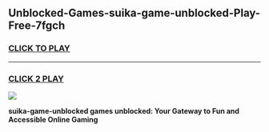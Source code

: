 
## Unblocked-Games-suika-game-unblocked-Play-Free-7fgch
<h3>
<a href="https://premium76.site?title=suika-game-unblocked&ref=20M">CLICK TO PLAY</a></h3>
<hr>

<h3>
<a href="https://premium76.site?title=suika-game-unblocked&ref=20M">CLICK 2 PLAY</a>
  
</h3>

<a href="https://premium76.site?title=suika-game-unblocked&ref=19M"><img src="https://clearcache.store/games.png"></a>


**suika-game-unblocked games unblocked: Your Gateway to Fun and Accessible Online Gaming**

